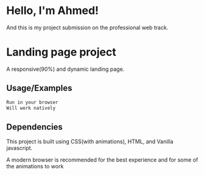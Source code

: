 
# Hello, I'm Ahmed! 
And this is my project submission on the professional web track.


# Landing page project

A responsive(90%) and dynamic landing page.



## Usage/Examples

```html
Run in your browser
Will work natively
```


## Dependencies

This project is built using CSS(with animations), HTML, and Vanilla javascript.

A modern browser is recommended for the best experience and for some of the animations to work

